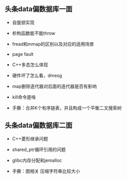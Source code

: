 ## 头条data偏数据库一面
* 自旋锁实现

* 析构函数能不能throw

* fread和mmap的区别以及对应的适用场景

* page fault 

* C++多态怎么体现

* 硬件坏了怎么看，dmesg

* map删除迭代器对后面的迭代器是否有影响

* kill命令是啥

* 手撕：合并K个有序链表，并且构成一个平衡二叉搜索树


## 头条data偏数据库二面
* C++菱形继承问题

* shared_ptr循环引用的问题

* glibc内存分配和jemalloc

* 手撕：图相关 压缩字符串比较大小

